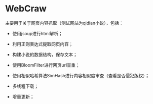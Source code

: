 WebCraw
=======

主要用于关于网页内容抓取（测试网站为qidian小说），包括：

* 使用jsoup进行html解析；
* 利用正则表达式提取网页内容；
* 构建小说的数据结构，保存文本；

* 使用BloomFilter进行网页url查重；
* 使用相似哈希算法SimHash进行内容相似度审查（查看是否侵犯版权）；
* 多线程下载；
* 增量更新；
